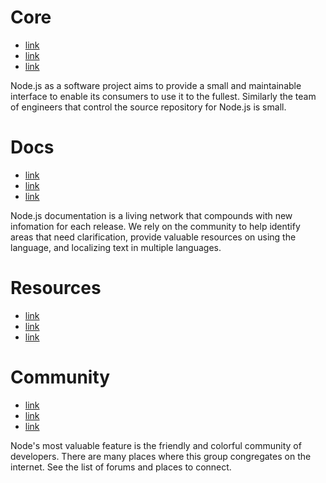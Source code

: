 # Core

* [link](http://test.com)
* [link](http://test.com)
* [link](http://test.com)

Node.js as a software project aims to provide a small and maintainable interface to enable its consumers to use it to the fullest. Similarly the team of engineers that control the source repository for Node.js is small.

# Docs

* [link](http://test.com)
* [link](http://test.com)
* [link](http://test.com)

Node.js documentation is a living network that compounds with new infomation for each release. We rely on the community to help identify areas that need clarification, provide valuable resources on using the language, and localizing text in multiple languages.

# Resources

* [link](http://test.com)
* [link](http://test.com)
* [link](http://test.com)

# Community

* [link](http://test.com)
* [link](http://test.com)
* [link](http://test.com)

Node's most valuable feature is the friendly and colorful community of developers. There are many places where this group congregates on the internet. See the list of forums and places to connect.